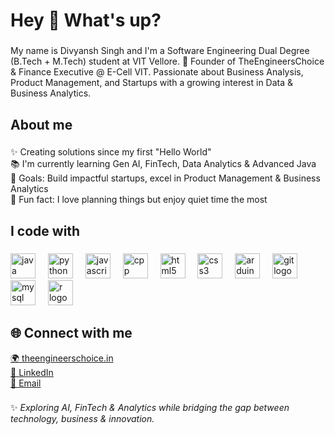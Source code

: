 <h1 align="left">Hey 👋 What's up?</h1>

###

<p align="left">My name is Divyansh Singh and I'm a Software Engineering Dual Degree (B.Tech + M.Tech) student at VIT Vellore. 🚀 Founder of TheEngineersChoice & Finance Executive @ E-Cell VIT. Passionate about Business Analysis, Product Management, and Startups with a growing interest in Data & Business Analytics.</p>

###

<h2 align="left">About me</h2>

###

<p align="left">✨ Creating solutions since my first "Hello World"<br>📚 I'm currently learning Gen AI, FinTech, Data Analytics & Advanced Java<br>🎯 Goals: Build impactful startups, excel in Product Management & Business Analytics<br>🎲 Fun fact: I love planning things but enjoy quiet time the most</p>

###

<h2 align="left">I code with</h2>

###

<div align="left">
  <img src="https://cdn.jsdelivr.net/gh/devicons/devicon/icons/java/java-original.svg" height="40" alt="java logo"  />
  <img width="12" />
  <img src="https://cdn.jsdelivr.net/gh/devicons/devicon/icons/python/python-original.svg" height="40" alt="python logo"  />
  <img width="12" />
  <img src="https://cdn.jsdelivr.net/gh/devicons/devicon/icons/javascript/javascript-original.svg" height="40" alt="javascript logo"  />
  <img width="12" />
  <img src="https://cdn.jsdelivr.net/gh/devicons/devicon/icons/cplusplus/cplusplus-original.svg" height="40" alt="cpp logo"  />
  <img width="12" />
  <img src="https://cdn.jsdelivr.net/gh/devicons/devicon/icons/html5/html5-original.svg" height="40" alt="html5 logo"  />
  <img width="12" />
  <img src="https://cdn.jsdelivr.net/gh/devicons/devicon/icons/css3/css3-original.svg" height="40" alt="css3 logo"  />
  <img width="12" />
  <img src="https://cdn.jsdelivr.net/gh/devicons/devicon/icons/arduino/arduino-original.svg" height="40" alt="arduino logo"  />
  <img width="12" />
  <img src="https://cdn.jsdelivr.net/gh/devicons/devicon/icons/git/git-original.svg" height="40" alt="git logo"  />
  <img width="12" />
  <img src="https://cdn.jsdelivr.net/gh/devicons/devicon/icons/mysql/mysql-original.svg" height="40" alt="mysql logo"  />
  <img width="12" />
  <img src="https://cdn.jsdelivr.net/gh/devicons/devicon/icons/rstudio/rstudio-original.svg" height="40" alt="r logo"  />
</div>

###

<h2 align="left">🌐 Connect with me</h2>

<p align="left">
  <a href="https://theengineerschoice.in" target="_blank">🌍 theengineerschoice.in</a><br>
  <a href="https://www.linkedin.com" target="_blank">💼 LinkedIn</a><br>
  <a href="mailto:divyanshsingh8899@gmail.com">📧 Email</a>
</p>

###

✨ *Exploring AI, FinTech & Analytics while bridging the gap between technology, business & innovation.*
